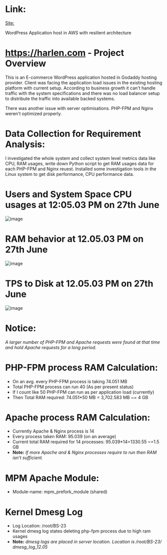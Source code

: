 # Link:

[Site:](https://herlan.com)

WordPress Application host in AWS with resilient architecture

# https://harlen.com - Project Overview
This is an E-commerce WordPress application hosted in Godaddy hosting provider. Client was facing the application load issues in the existing hosting platform with current setup. According to business growth it can't handle traffic with the system specifications and there was no load balancer setup to distribute the traffic into available backed systems.

There was another issue with server optimisations. PHP-FPM and Nginx weren't optimized properly. 

# Data Collection for Requirement Analysis:
I investigated the whole system and collect system level metrics data like CPU, RAM usages, write down Python script to get RAM usages data for each PHP-FPM and Nginx reuest. Installed some investigation tools in the Linux system to get disk performance, CPU performance data. 

# Users and System Space CPU usages at 12:05.03 PM on 27th June
![image](https://github.com/user-attachments/assets/e6885707-dabb-4baa-807f-63deb78871cd)

# RAM behavior at 12.05.03 PM on 27th June
![image](https://github.com/user-attachments/assets/96b3e193-13ce-4bac-87a0-03f0a0ff5806)
# TPS to Disk at 12.05.03 PM on 27th June
![image](https://github.com/user-attachments/assets/dd4fea9b-93aa-41e7-bd2e-580443304c00)
# Notice: 
_A larger number of PHP-FPM and Apache requests were found at that time and hold Apache requests for a long period._
# PHP-FPM process RAM Calculation:
- On an avg. every PHP-FPM process is taking 74.051 MB
- Total PHP-FPM process can run 40 (As per present status)
- If I count like 50 PHP-FPM can run as per application load (currently)
- Then Total RAM required: 74.051*50 MB = 3,702.583 MB ~= 4 GB
# Apache process RAM Calculation:
- Currently Apache & Nginx process is 14
- Every process taken RAM: 95.039 (on an average)
- Current total RAM required for 14 processes: 95.039*14=1330.55 ~=1.5 GB
- **Note:** _If more Apache and & Nginx processes require to run then RAM isn’t sufficient._
# MPM Apache Module:
- Module-name: mpm_prefork_module (shared)
# Kernel Dmesg Log
- Log Location: /root/BS-23
- Kernel dmesg log states deleting php-fpm process due to high ram usages
- **Note:** _dmesg logs are placed in server location. Location is /root/BS-23/ dmesg_log_12.05_
